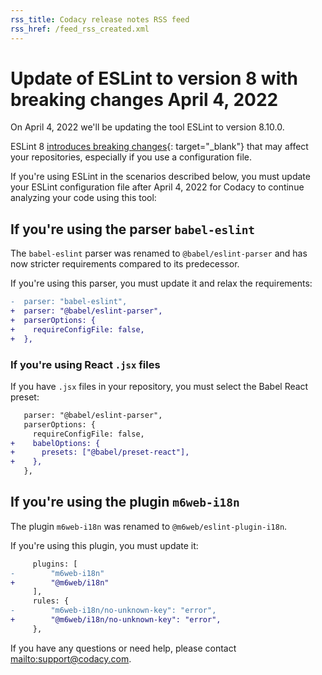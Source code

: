 ```yaml
---
rss_title: Codacy release notes RSS feed
rss_href: /feed_rss_created.xml
---
```


# Update of ESLint to version 8 with breaking changes April 4, 2022

On April 4, 2022 we'll be updating the tool ESLint to version 8.10.0.

ESLint 8 [introduces breaking changes](https://github.com/eslint/eslint/releases/tag/v8.0.0){: target="_blank"} that may affect your repositories, especially if you use a configuration file.

If you're using ESLint in the scenarios described below, you must update your ESLint configuration file after April 4, 2022 for Codacy to continue analyzing your code using this tool:

## If you're using the parser `babel-eslint`

The `babel-eslint` parser was renamed to `@babel/eslint-parser` and has now stricter requirements compared to its predecessor.

If you're using this parser, you must update it and relax the requirements:

```diff
-  parser: "babel-eslint",
+  parser: "@babel/eslint-parser",
+  parserOptions: {
+    requireConfigFile: false,
+  },
```

### If you're using React `.jsx` files

If you have `.jsx` files in your repository, you must select the Babel React preset:

```diff
   parser: "@babel/eslint-parser",
   parserOptions: {
     requireConfigFile: false,
+    babelOptions: {
+      presets: ["@babel/preset-react"],
+    },
   },
```

## If you're using the plugin `m6web-i18n`

The plugin `m6web-i18n` was renamed to `@m6web/eslint-plugin-i18n`.

If you're using this plugin, you must update it:

```diff
     plugins: [
-        "m6web-i18n"
+        "@m6web/i18n"
     ],
     rules: {
-        "m6web-i18n/no-unknown-key": "error",
+        "@m6web/i18n/no-unknown-key": "error",
     },
```

If you have any questions or need help, please contact <mailto:support@codacy.com>.
